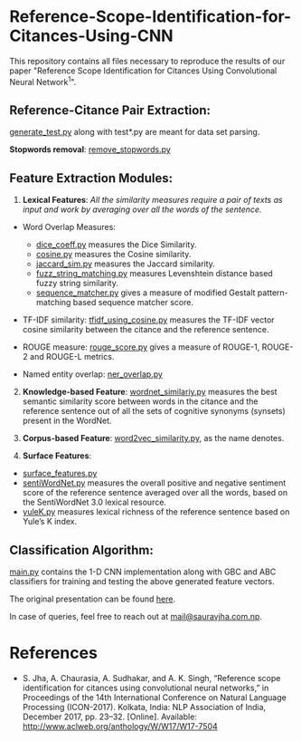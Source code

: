 # Reference-Scope-Identification-for-Citances-Using-CNN

This repository contains all files necessary to reproduce the results of our paper "Reference Scope Identification for Citances Using Convolutional Neural Network<sup>1</sup>".
## Reference-Citance Pair Extraction:
[generate_test.py](https://github.com/Saurav0074/Reference-Scope-Identification-for-Citances-Using-CNN/blob/master/generate_test.py) along with test*.py are meant for data set parsing.

**Stopwords removal**: [remove_stopwords.py](https://github.com/Saurav0074/Reference-Scope-Identification-for-Citances-Using-CNN/blob/master/remove_stopwords.py)

## Feature Extraction Modules:

1. **Lexical Features**: *All the similarity measures require a pair of texts as input and work by averaging over all the words of the sentence.* 
- Word Overlap Measures: 
  - [dice_coeff.py](https://github.com/Saurav0074/Reference-Scope-Identification-for-Citances-Using-CNN/blob/master/dice_coeff.py) measures the Dice Similarity.  
  - [cosine.py](https://github.com/Saurav0074/Reference-Scope-Identification-for-Citances-Using-CNN/blob/master/cosine.py) measures the Cosine similarity.
  - [jaccard_sim.py](https://github.com/Saurav0074/Reference-Scope-Identification-for-Citances-Using-CNN/blob/master/jaccard_sim.py) measures the Jaccard similarity.
  - [fuzz_string_matching.py](https://github.com/Saurav0074/Reference-Scope-Identification-for-Citances-Using-CNN/blob/master/fuzz_string_matching.py) measures Levenshtein distance based fuzzy string similarity.
  - [sequence_matcher.py](https://github.com/Saurav0074/Reference-Scope-Identification-for-Citances-Using-CNN/blob/master/sequence_matcher.py) gives a measure of modified Gestalt pattern-matching based sequence matcher score.

- TF-IDF similarity: [tfidf_using_cosine.py](https://github.com/Saurav0074/Reference-Scope-Identification-for-Citances-Using-CNN/blob/master/tfidf_using_cosine.py) measures the TF-IDF vector cosine similarity between the citance and the reference sentence.

- ROUGE measure: [rouge_score.py](https://github.com/Saurav0074/Reference-Scope-Identification-for-Citances-Using-CNN/blob/master/rouge_score.py) gives a measure of ROUGE-1, ROUGE-2 and ROUGE-L metrics.

- Named entity overlap: [ner_overlap.py](https://github.com/Saurav0074/Reference-Scope-Identification-for-Citances-Using-CNN/blob/master/ner_overlap.py)


2. **Knowledge-based Feature**: [wordnet_similariy.py](https://github.com/Saurav0074/Reference-Scope-Identification-for-Citances-Using-CNN/blob/master/wordnet_similarity.py) measures the best semantic similarity score between words in the citance and the reference sentence out of all the sets of cognitive synonyms (synsets) present in the WordNet.

3. **Corpus-based Feature**: [word2vec_similarity.py](https://github.com/Saurav0074/Reference-Scope-Identification-for-Citances-Using-CNN/blob/master/word2vec_similarity.py), as the name denotes.

4. **Surface Features**: 
- [surface_features.py](https://github.com/Saurav0074/Reference-Scope-Identification-for-Citances-Using-CNN/blob/master/surface_features.py)
- [sentiWordNet.py](https://github.com/Saurav0074/Reference-Scope-Identification-for-Citances-Using-CNN/blob/master/sentiWordNet.py) measures the overall positive and negative sentiment score of the reference sentence averaged over all the words, based on the SentiWordNet 3.0 lexical resource.
- [yuleK.py](https://github.com/Saurav0074/Reference-Scope-Identification-for-Citances-Using-CNN/blob/master/yuleK.py) measures lexical richness of the reference sentence based on Yule’s K index.

## Classification Algorithm: 
[main.py](https://github.com/Saurav0074/Reference-Scope-Identification-for-Citances-Using-CNN/blob/master/main.py) contains the 1-D CNN implementation along with GBC and ABC classifiers for training and testing the above generated feature vectors.

The original presentation can be found [here](https://www.slideshare.net/SauravJha28/reference-scope-identification-of-citances-using-convolutional-neural-network).

In case of queries, feel free to reach out at mail@sauravjha.com.np. 

# References
- S. Jha, A. Chaurasia, A. Sudhakar, and A. K. Singh, “Reference scope identification for citances using
convolutional neural networks,” in Proceedings of the 14th International Conference on Natural Language
Processing (ICON-2017). Kolkata, India: NLP Association of India, December 2017, pp. 23–32. [Online].
Available: http://www.aclweb.org/anthology/W/W17/W17-7504
